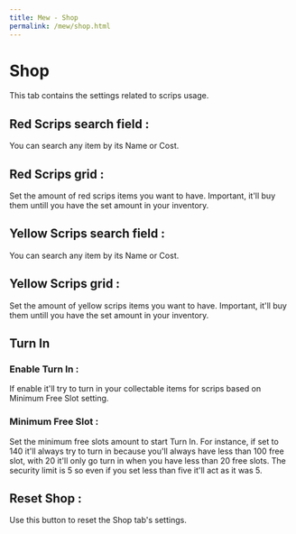 ```yaml
---
title: Mew - Shop
permalink: /mew/shop.html
---
```


# Shop
This tab contains the settings related to scrips usage.

## Red Scrips search field :
You can search any item by its Name or Cost.

## Red Scrips grid :
Set the amount of red scrips items you want to have. Important, it'll buy them untill you have the set amount in your inventory.

## Yellow Scrips search field :
You can search any item by its Name or Cost.
		
## Yellow Scrips grid :
Set the amount of yellow scrips items you want to have. Important, it'll buy them untill you have the set amount in your inventory.
		
## Turn In
### Enable Turn In :
If enable it'll try to turn in your collectable items for scrips based on Minimum Free Slot setting.
			
### Minimum Free Slot :
Set the minimum free slots amount to start Turn In. For instance, if set to 140 it'll always try to turn in because you'll always have less than 100 free slot, with 20 it'll only go turn in when you have less than 20 free slots. The security limit is 5 so even if you set less than five it'll act as it was 5.
	
## Reset Shop :
Use this button to reset the Shop tab's settings.
